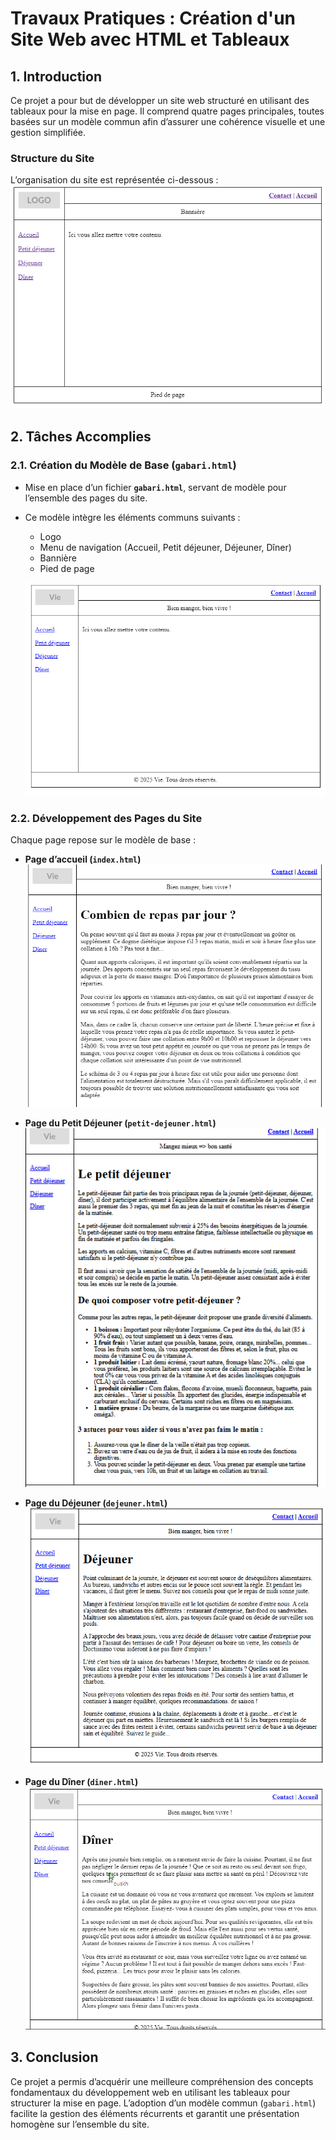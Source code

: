 # **Travaux Pratiques : Création d'un Site Web avec HTML et Tableaux**

## **1. Introduction**
Ce projet a pour but de développer un site web structuré en utilisant des tableaux pour la mise en page. Il comprend quatre pages principales, toutes basées sur un modèle commun afin d’assurer une cohérence visuelle et une gestion simplifiée.

### **Structure du Site**
L’organisation du site est représentée ci-dessous :  
![Structure du site](code/img/structure.png)

## **2. Tâches Accomplies**

### **2.1. Création du Modèle de Base (`gabari.html`)**
- Mise en place d’un fichier **`gabari.html`**, servant de modèle pour l’ensemble des pages du site.
- Ce modèle intègre les éléments communs suivants :
  - Logo
  - Menu de navigation (Accueil, Petit déjeuner, Déjeuner, Dîner)
  - Bannière
  - Pied de page

  ![Gabarit](code/img/0.png)

### **2.2. Développement des Pages du Site**
Chaque page repose sur le modèle de base :

- **Page d’accueil (`index.html`)**  
  ![Index](code/img/1.png)

- **Page du Petit Déjeuner (`petit-dejeuner.html`)**  
  ![Petit déjeuner](code/img/3.png)

- **Page du Déjeuner (`dejeuner.html`)**  
  ![Déjeuner](code/img/2.png)

- **Page du Dîner (`diner.html`)**  
  ![Dîner](code/img/4.png)

## **3. Conclusion**
Ce projet a permis d’acquérir une meilleure compréhension des concepts fondamentaux du développement web en utilisant les tableaux pour structurer la mise en page. L’adoption d’un modèle commun (`gabari.html`) facilite la gestion des éléments récurrents et garantit une présentation homogène sur l’ensemble du site.
